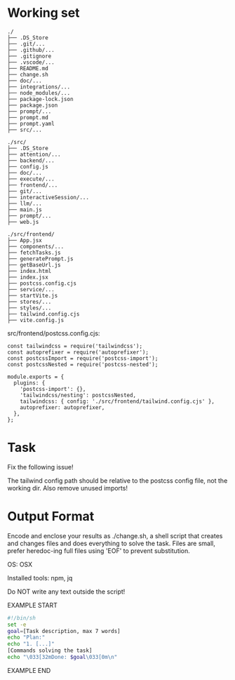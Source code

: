 # Working set

```
./
├── .DS_Store
├── .git/...
├── .github/...
├── .gitignore
├── .vscode/...
├── README.md
├── change.sh
├── doc/...
├── integrations/...
├── node_modules/...
├── package-lock.json
├── package.json
├── prompt/...
├── prompt.md
├── prompt.yaml
├── src/...

```
```
./src/
├── .DS_Store
├── attention/...
├── backend/...
├── config.js
├── doc/...
├── execute/...
├── frontend/...
├── git/...
├── interactiveSession/...
├── llm/...
├── main.js
├── prompt/...
├── web.js

```
```
./src/frontend/
├── App.jsx
├── components/...
├── fetchTasks.js
├── generatePrompt.js
├── getBaseUrl.js
├── index.html
├── index.jsx
├── postcss.config.cjs
├── service/...
├── startVite.js
├── stores/...
├── styles/...
├── tailwind.config.cjs
├── vite.config.js

```
src/frontend/postcss.config.cjs:
```
const tailwindcss = require('tailwindcss');
const autoprefixer = require('autoprefixer');
const postcssImport = require('postcss-import');
const postcssNested = require('postcss-nested');

module.exports = {
  plugins: {
    'postcss-import': {},
    'tailwindcss/nesting': postcssNested,
    tailwindcss: { config: './src/frontend/tailwind.config.cjs' },
    autoprefixer: autoprefixer,
  },
};

```


# Task

Fix the following issue!

The tailwind config path should be relative to the postcss config file, not the working dir. Also remove unused imports!

# Output Format

Encode and enclose your results as ./change.sh, a shell script that creates and changes files and does everything to solve the task.
Files are small, prefer heredoc-ing full files using 'EOF' to prevent substitution.

OS: OSX

Installed tools: npm, jq


Do NOT write any text outside the script!

EXAMPLE START

```sh
#!/bin/sh
set -e
goal=[Task description, max 7 words]
echo "Plan:"
echo "1. [...]"
[Commands solving the task]
echo "\033[32mDone: $goal\033[0m\n"
```

EXAMPLE END

